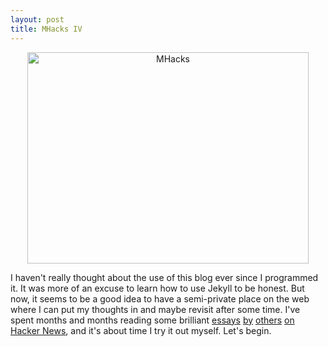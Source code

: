 ```yaml
---
layout: post
title: MHacks IV
---
```


<center><img src="http://devchuk.github.io/res/img/posts/mhacks.jpeg" alt="MHacks" height="338" width="450"></center>

I haven't really thought about the use of this blog ever since I programmed it. It was more of an excuse to learn how to use Jekyll to be honest. But now, it seems to be a good idea to have a semi-private place on the web where I can put my thoughts in and maybe revisit after some time.<!---excerpt--> I've spent months and months reading some brilliant [essays](http://paulgraham.com/articles.html) [by](http://idlewords.com/2004/05/attacked_by_thugs.htm) [others](http://jackcheng.com/habit-fields) [on](http://www.nytimes.com/2014/02/02/opinion/sunday/ashes-to-ashes-but-first-a-nice-pine-box.html) [Hacker News](https://news.ycombinator.com/), and it's about time I try it out myself. Let's begin.
